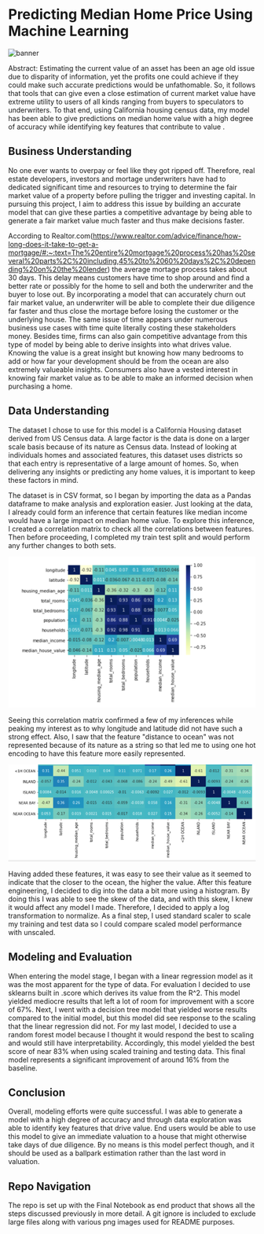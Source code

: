 # Predicting Median Home Price Using Machine Learning
![banner](https://user-images.githubusercontent.com/115111882/230173553-4e2cb1a2-687a-45c1-83f5-2833180c977a.PNG)

Abstract: Estimating the current value of an asset has been an age old issue due to disparity of information, yet the profits one could achieve if they could make such accurate predictions would be unfathomable. So, it follows that tools that can give even a close estimation of current market value have extreme utility to users of all kinds ranging from buyers to speculators to underwriters. To that end, using California housing census data, my model has been able to give predictions on median home value with a high degree of accuracy while identifying key features that contribute to value .
## Business Understanding
No one ever wants to overpay or feel like they got ripped off. Therefore, real estate developers, investors and mortage underwriters have had to dedicated significant time and resources to trying to determine the fair market value of a property before pulling the trigger and investing capital. In pursuing this project, I aim to address this issue by building an accurate model that can give these parties a competitive advantage by being able to generate a fair market value much faster and thus make decisions faster. 

According to Realtor.com(https://www.realtor.com/advice/finance/how-long-does-it-take-to-get-a-mortgage/#:~:text=The%20entire%20mortgage%20process%20has%20several%20parts%2C%20including,45%20to%2060%20days%2C%20depending%20on%20the%20lender) the average mortage process takes about 30 days. This delay means customers have time to shop around and find a better rate or possibly for the home to sell and both the underwriter and the buyer to lose out. By incorporating a model that can accurately churn out fair market value, an underwriter will be able to complete their due diligence far faster and thus close the mortage before losing the customer or the underlying house. The same issue of time appears under numerous business use cases with time quite literally costing these stakeholders money. Besides time, firms can also gain competitive advantage from this type of model by being able to derive insights into what drives value. Knowing the value is a great insight but knowing how many bedrooms to add or how far your development should be from the ocean are also extremely valueable insights. Consumers also have a vested interest in knowing fair market value as to be able to make an informed decision when purchasing a home. 





## Data Understanding 

The dataset I chose to use for this model is a California Housing dataset derived from US Census data. A large factor is the data is done on a larger scale basis because of its nature as Census data. Instead of looking at individuals homes and associated features, this dataset uses districts so that each entry is representative of a large amount of homes. So, when delivering any insights or predicting any home values, it is important to keep these factors in mind. 

The dataset is in CSV format, so I began by importing the data as a Pandas dataframe to make analysis and exploration easier. Just looking at the data, I already could form an inference that certain features like median income would have a large impact on median home value. To explore this inference, I created a correlation matrix to check all the correlations between features. Then before proceeding, I completed my train test split and would perform any further changes to both sets.

![correlation](corr.PNG)

Seeing this correlation matrix confirmed a few of my inferences while peaking my interest as to why longitude and latitude did not have such a strong effect. Also, I saw that the feature "distance to ocean" was not represented because of its nature as a string so that led me to using one hot encoding to have this feature more easily represented. 

![newfeature](newfeature.PNG)

Having added these features, it was easy to see their value as it seemed to indicate that the closer to the ocean, the higher the value. After this feature engineering, I decided to dig into the data a bit more using a histogram. By doing this I was able to see the skew of the data, and with this skew, I knew it would affect any model I made. Therefore, I decided to apply a log transformation to normalize. As a final step, I used standard scaler to scale my training and test data so I could compare scaled model performance with unscaled.


## Modeling and Evaluation

When entering the model stage, I began with a linear regression model as it was the most apparent for the type of data. For evaluation I decided to use sklearns built in .score which derives its value from the R^2. This model yielded mediocre results that left a lot of room for improvement with a score of 67%. Next, I went with a decision tree model that yielded worse results compared to the initial model, but this model did see response to the scaling that the linear regression did not. For my last model, I decided to use a random forest model because I thought it would respond the best to scaling and would still have interpretability. Accordingly, this model yielded the best score of near 83% when using scaled training and testing data. This final model represents a significant improvement of around 16% from the baseline. 

## Conclusion

Overall, modeling efforts were quite successful. I was able to generate a model with a high degree of accuracy and through data exploration was able to identify key features that drive value. End users would be able to use this model to give an immediate valuation to a house that might otherwise take days of due diligence. By no means is this model perfect though, and it should be used as a ballpark estimation rather than the last word in valuation. 

## Repo Navigation

The repo is set up with the Final Notebook as end product that shows all the steps discussed previously in more detail. A git ignore is included to exclude large files along with various png images used for README purposes. 
